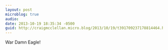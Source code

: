 ```yaml
---
layout: post
microblog: true
audio: 
date: 2013-10-19 18:35:34 -0500
guid: http://craigmcclellan.micro.blog/2013/10/19/t391709237178814464.html
---
```

War Damn Eagle!
